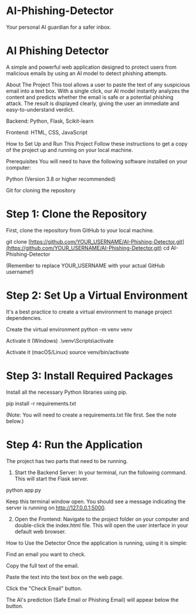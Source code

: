 # AI-Phishing-Detector
Your personal AI guardian for a safer inbox.


# AI Phishing Detector

A simple and powerful web application designed to protect users from malicious emails by using an AI model to detect phishing attempts.

About The Project
This tool allows a user to paste the text of any suspicious email into a text box. With a single click, our AI model instantly analyzes the content and predicts whether the email is safe or a potential phishing attack. The result is displayed clearly, giving the user an immediate and easy-to-understand verdict.

Backend: Python, Flask, Scikit-learn

Frontend: HTML, CSS, JavaScript

How to Set Up and Run This Project
Follow these instructions to get a copy of the project up and running on your local machine.

Prerequisites
You will need to have the following software installed on your computer:

Python (Version 3.8 or higher recommended)

Git for cloning the repository

# Step 1: Clone the Repository
First, clone the repository from GitHub to your local machine.

git clone [https://github.com/YOUR_USERNAME/AI-Phishing-Detector.git](https://github.com/YOUR_USERNAME/AI-Phishing-Detector.git)
cd AI-Phishing-Detector

(Remember to replace YOUR_USERNAME with your actual GitHub username!)

# Step 2: Set Up a Virtual Environment
It's a best practice to create a virtual environment to manage project dependencies.

Create the virtual environment
python -m venv venv

Activate it (Windows)
.\venv\Scripts\activate

Activate it (macOS/Linux)
source venv/bin/activate

# Step 3: Install Required Packages
Install all the necessary Python libraries using pip.

pip install -r requirements.txt

(Note: You will need to create a requirements.txt file first. See the note below.)

# Step 4: Run the Application
The project has two parts that need to be running.

1. Start the Backend Server:
In your terminal, run the following command. This will start the Flask server.

python app.py

Keep this terminal window open. You should see a message indicating the server is running on http://127.0.0.1:5000.

2. Open the Frontend:
Navigate to the project folder on your computer and double-click the index.html file. This will open the user interface in your default web browser.

How to Use the Detector
Once the application is running, using it is simple:

Find an email you want to check.

Copy the full text of the email.

Paste the text into the text box on the web page.

Click the "Check Email" button.

The AI's prediction (Safe Email or Phishing Email) will appear below the button.
